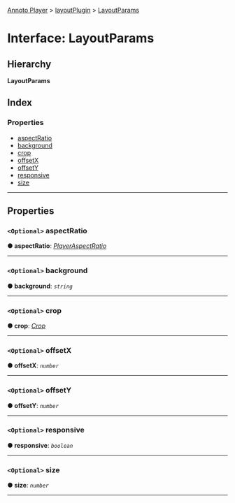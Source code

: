 [Annoto Player](../README.md) > [layoutPlugin](../modules/layoutplugin.md) > [LayoutParams](../interfaces/layoutplugin.layoutparams.md)

# Interface: LayoutParams

## Hierarchy

**LayoutParams**

## Index

### Properties

* [aspectRatio](layoutplugin.layoutparams.md#aspectratio)
* [background](layoutplugin.layoutparams.md#background)
* [crop](layoutplugin.layoutparams.md#crop)
* [offsetX](layoutplugin.layoutparams.md#offsetx)
* [offsetY](layoutplugin.layoutparams.md#offsety)
* [responsive](layoutplugin.layoutparams.md#responsive)
* [size](layoutplugin.layoutparams.md#size)

---

## Properties

<a id="aspectratio"></a>

### `<Optional>` aspectRatio

**● aspectRatio**: *[PlayerAspectRatio](../modules/annotoplayer.md#playeraspectratio)*

___
<a id="background"></a>

### `<Optional>` background

**● background**: *`string`*

___
<a id="crop"></a>

### `<Optional>` crop

**● crop**: *[Crop](layoutplugin.crop.md)*

___
<a id="offsetx"></a>

### `<Optional>` offsetX

**● offsetX**: *`number`*

___
<a id="offsety"></a>

### `<Optional>` offsetY

**● offsetY**: *`number`*

___
<a id="responsive"></a>

### `<Optional>` responsive

**● responsive**: *`boolean`*

___
<a id="size"></a>

### `<Optional>` size

**● size**: *`number`*

___

